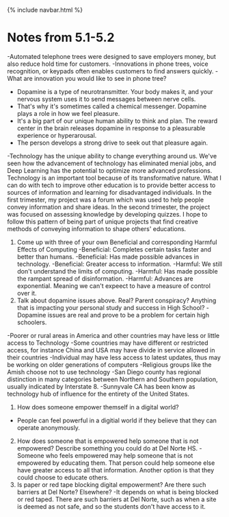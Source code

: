 {% include navbar.html %}

# Notes from 5.1-5.2

-Automated telephone trees were designed to save employers money, but also reduce hold time for customers.
-Innovations in phone trees, voice recognition, or keypads often enables customers to find answers quickly.
-What are innovation you would like to see in phone tree?

- Dopamine is a type of neurotransmitter. Your body makes it, and your nervous system uses it to send messages between nerve cells.
- That's why it's sometimes called a chemical messenger. Dopamine plays a role in how we feel pleasure.
- It's a big part of our unique human ability to think and plan. The reward center in the brain releases dopamine in response to a pleasurable experience or hyperarousal.
- The person develops a strong drive to seek out that pleasure again.

-Technology has the unique ability to change everything around us. We've seen how the advancement of technology has eliminated menial jobs, and Deep Learning has the potential to optimize more advanced professions. Technology is an important tool because of its transformative nature. What I can do with tech to improve other education is to provide better access to sources of information and learning for disadvantaged individuals. In the first trimester, my project was a forum which was used to help people convey information and share ideas. In the second trimester, the project was focused on assessing knowledge by developing quizzes. I hope to follow this pattern of being part of unique projects that find creative methods of conveying information to shape others' educations.


1. Come up with three of your own Beneficial and corresponding Harmful Effects of Computing
   -Beneficial: Completes certain tasks faster and better than humans.
   -Beneficial: Has  made possible advances in technology.
   -Beneficial: Greater access to information.
   -Harmful: We still don't understand the limits of computing.
   -Harmful: Has made possible the rampant spread of disinformation.
   -Harmful: Advances are exponential. Meaning we can't expeect to have a measure of control over it.
2. Talk about dopamine issues above. Real? Parent conspiracy? Anything that is impacting your personal study and success in High School?
   -Dopamine issues are real and prove to be a problem for certain high schoolers.

-Poorer or rural areas in America and other countries may have less or little access to Technology
-Some countries may have different or restricted access, for instance China and USA may have divide in service allowed in their countries
-Individual may have less access to latest updates, thus may be working on older generations of computers
-Religious groups like the Amish choose not to use technology
-San Diego county has regional distinction in many categories between Northern and Southern population, usually indicated by Interstate 8.
-Sunnyvale CA has been know as technology hub of influence for the entirety of the United States.


1. How does someone empower themself in a digital world?
- People can feel powerful in a digitial world if they believe that they can operate anonymously.
2. How does someone that is empowered help someone that is not empowered? Describe something you could do at Del Norte HS.
   -Someone who feels empowered may help someone that is not empowered by educating them. That person could help someone else have greater access to all that information. Another option is that they could choose to educate others.
3. Is paper or red tape blocking digital empowerment? Are there such barriers at Del Norte? Elsewhere?
   -It depends on what is being blocked or red taped. There are such barriers at Del Norte, such as when a site is deemed as not safe, and so the students don't have access to it. 
